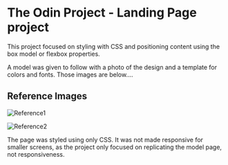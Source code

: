 # The Odin Project - Landing Page project

This project focused on styling with CSS and positioning content using the box model or flexbox properties.

A model was given to follow with a photo of the design and a template for colors and fonts. Those images are below....

## Reference Images

![Reference1](https://cdn.statically.io/gh/TheOdinProject/curriculum/81a5d553f4073e593d23a6ab00d50eef8620796d/foundations/html_css/project/imgs/01.png)

![Reference2](https://cdn.statically.io/gh/TheOdinProject/curriculum/81a5d553f4073e593d23a6ab00d50eef8620796d/foundations/html_css/project/imgs/02.png)

The page was styled using only CSS. It was not made responsive for smaller screens, as the project only focused on replicating the model page, not responsiveness. 
